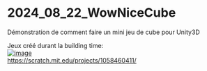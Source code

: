 # 2024_08_22_WowNiceCube
Démonstration de comment faire un mini jeu de cube pour Unity3D


Jeux créé durant la building time:  
[![image](https://github.com/user-attachments/assets/6133ada5-5773-4819-81be-d6ebaba38332)](https://scratch.mit.edu/projects/1058460411/)   
https://scratch.mit.edu/projects/1058460411/  
